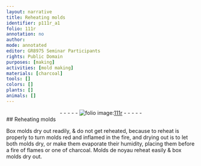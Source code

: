 ```yaml
---
layout: narrative
title: Reheating molds
identifier: p111r_a1
folio: 111r
annotation: no
author:
mode: annotated
editor: GR8975 Seminar Participants
rights: Public Domain
purposes: [making]
activities: [mold making]
materials: [charcoal]
tools: []
colors: []
plants: []
animals: []
---
```


 <div class="folio" align="center">- - - - - <a href="http://gallica.bnf.fr/ark:/12148/btv1b10500001g/f227.image" target="_blank"><img src="https://cu-mkp.github.io/GR8975-edition/assets/photo-icon.png" alt="folio image: " style="display:inline-block; margin-bottom:-3px;"/>111r</a> - - - - - </div>  <span class="activity"></span> 
## Reheating molds

 
Box molds dry out readily, & do not get reheated, because to reheat is properly to turn molds red and inflamed in the fire, and drying out is to let both molds dry, or make them evaporate their humidity, placing them before a fire of flames or one of <span class="material">charcoal</span>. Molds <span class="foreign">de noyau</span> reheat easily & box molds dry out.
 